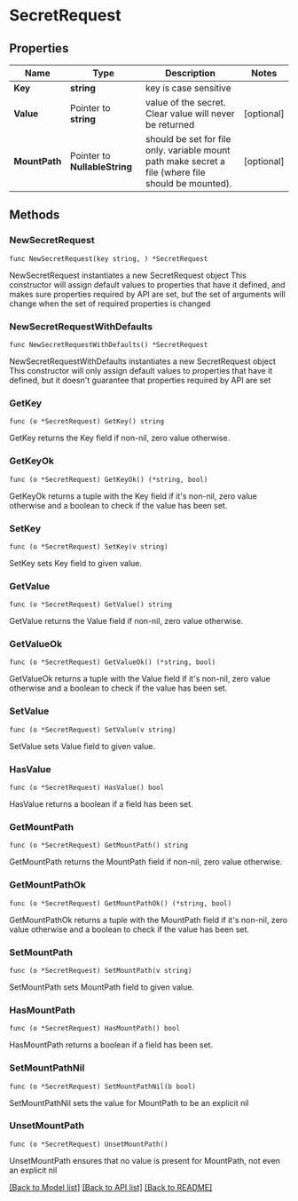 # SecretRequest

## Properties

Name | Type | Description | Notes
------------ | ------------- | ------------- | -------------
**Key** | **string** | key is case sensitive | 
**Value** | Pointer to **string** | value of the secret. Clear value will never be returned | [optional] 
**MountPath** | Pointer to **NullableString** | should be set for file only. variable mount path make secret a file (where file should be mounted). | [optional] 

## Methods

### NewSecretRequest

`func NewSecretRequest(key string, ) *SecretRequest`

NewSecretRequest instantiates a new SecretRequest object
This constructor will assign default values to properties that have it defined,
and makes sure properties required by API are set, but the set of arguments
will change when the set of required properties is changed

### NewSecretRequestWithDefaults

`func NewSecretRequestWithDefaults() *SecretRequest`

NewSecretRequestWithDefaults instantiates a new SecretRequest object
This constructor will only assign default values to properties that have it defined,
but it doesn't guarantee that properties required by API are set

### GetKey

`func (o *SecretRequest) GetKey() string`

GetKey returns the Key field if non-nil, zero value otherwise.

### GetKeyOk

`func (o *SecretRequest) GetKeyOk() (*string, bool)`

GetKeyOk returns a tuple with the Key field if it's non-nil, zero value otherwise
and a boolean to check if the value has been set.

### SetKey

`func (o *SecretRequest) SetKey(v string)`

SetKey sets Key field to given value.


### GetValue

`func (o *SecretRequest) GetValue() string`

GetValue returns the Value field if non-nil, zero value otherwise.

### GetValueOk

`func (o *SecretRequest) GetValueOk() (*string, bool)`

GetValueOk returns a tuple with the Value field if it's non-nil, zero value otherwise
and a boolean to check if the value has been set.

### SetValue

`func (o *SecretRequest) SetValue(v string)`

SetValue sets Value field to given value.

### HasValue

`func (o *SecretRequest) HasValue() bool`

HasValue returns a boolean if a field has been set.

### GetMountPath

`func (o *SecretRequest) GetMountPath() string`

GetMountPath returns the MountPath field if non-nil, zero value otherwise.

### GetMountPathOk

`func (o *SecretRequest) GetMountPathOk() (*string, bool)`

GetMountPathOk returns a tuple with the MountPath field if it's non-nil, zero value otherwise
and a boolean to check if the value has been set.

### SetMountPath

`func (o *SecretRequest) SetMountPath(v string)`

SetMountPath sets MountPath field to given value.

### HasMountPath

`func (o *SecretRequest) HasMountPath() bool`

HasMountPath returns a boolean if a field has been set.

### SetMountPathNil

`func (o *SecretRequest) SetMountPathNil(b bool)`

 SetMountPathNil sets the value for MountPath to be an explicit nil

### UnsetMountPath
`func (o *SecretRequest) UnsetMountPath()`

UnsetMountPath ensures that no value is present for MountPath, not even an explicit nil

[[Back to Model list]](../README.md#documentation-for-models) [[Back to API list]](../README.md#documentation-for-api-endpoints) [[Back to README]](../README.md)



